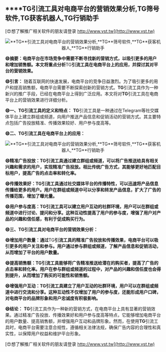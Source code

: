 ## ****TG**引流工具对电商平台的营销效果分析,**TG**筛号软件,**TG**获客机器人,**TG**行销助手**

[😍想了解推广相关软件的朋友请登录 http://www.vst.tw](http://www.vst.tw)

 <center><img src="https://vst.tw/MP4/tuiguang/png/1.png" alt="**TG**引流工具对电商平台的营销效果分析,**TG**筛号软件,**TG**获客机器人,**TG**行销助手"></center>

**😄摘要：电商平台在市场竞争中需要不断寻找新的营销方式，以吸引更多的用户和增加销售额。本文将重点分析**TG**引流工具在电商平台上的应用，并探讨其对平台的营销效果。**

**😄引言：**
随着互联网的快速发展，电商平台的竞争日益激烈。为了吸引更多的用户和提高销售额，电商平台需要不断探索创新的营销方式。**TG**引流工具作为一种新兴的推广手段，已经在电商平台上得到广泛应用。本文将对**TG**引流工具在电商平台上的营销效果进行详细分析。

**😄一、**TG**引流工具的定义和特点：**
**TG**引流工具是一种通过在Telegram等社交媒体平台上建立群组或频道，向用户推送产品信息和促销活动的营销方式。其主要特点包括广告投放精准、传播效果较好、用户参与度高等。

**😄二、**TG**引流工具在电商平台上的应用：**

 <center><img src="https://vst.tw/MP4/tuiguang/png/1.png" alt="**TG**引流工具对电商平台的营销效果分析,**TG**筛号软件,**TG**获客机器人,**TG**行销助手"></center>

**😄精准广告投放：**TG**引流工具通过建立群组或频道，可以将广告推送给具有相关兴趣和需求的用户，实现精准广告投放。相比传统广告方式，其能够更好地匹配目标用户，提高广告的点击率和转化率。**

**😄传播效果好：**TG**引流工具通过社交媒体平台的传播特性，可以迅速将产品信息传播给更多的用户。用户在群组或频道中可以分享和转发产品信息，扩大了广告的传播范围，增加了曝光量。**

**😄用户参与度高：**TG**引流工具可以建立用户互动的社群环境，用户可以在群组或频道中进行讨论、提问和分享。这种互动性提高了用户的参与度，增强了用户对产品的兴趣和信任感，有利于促成购买行为。**

**😄三、**TG**引流工具对电商平台的营销效果分析：**

**😄增加用户数量：通过**TG**引流工具的精准广告投放和传播效果，电商平台可以吸引更多的用户关注和参与。用户通过参与群组或频道，了解产品信息和促销活动，从而增加了平台的用户数量。**

**😄提高销售额：**TG**引流工具能够将广告精准推送给潜在的购买者，提高了广告的点击率和转化率。用户在参与群组或频道的过程中，对产品的兴趣和信任度也会得到提升，从而增加了购买的可能性和销售额。**

**😄增强用户互动：**TG**引流工具建立了用户互动的社群环境，用户可以在群组或频道中进行交流和分享。这种互动性不仅增加了用户的参与度，还能形成用户口碑，对电商平台的品牌形象和用户忠诚度有积极影响。**

**😄结论：**
**TG**引流工具作为一种新的营销方式，在电商平台上具有显著的营销效果。通过精准广告投放、传播效果好和用户参与度高等特点，它能够增加电商平台的用户数量、提高销售额，并增强用户互动和品牌形象。然而，在使用**TG**引流工具时，电商平台需要注意合规性，遵循相关法律法规，确保广告内容的合理性和真实性，以保障用户权益和维护平台形象。

[😍想了解推广相关软件的朋友请登录 http://www.vst.tw](http://www.vst.tw)



